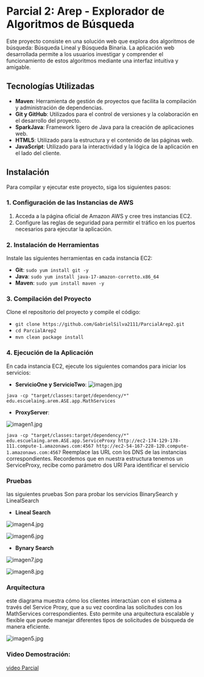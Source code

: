 # Parcial 2: Arep - Explorador de Algoritmos de Búsqueda

Este proyecto consiste en una solución web que explora dos algoritmos de búsqueda: Búsqueda Lineal y Búsqueda Binaria. La aplicación web desarrollada permite a los usuarios investigar y comprender el funcionamiento de estos algoritmos mediante una interfaz intuitiva y amigable.

## Tecnologías Utilizadas

- **Maven**: Herramienta de gestión de proyectos que facilita la compilación y administración de dependencias.
- **Git y GitHub**: Utilizados para el control de versiones y la colaboración en el desarrollo del proyecto.
- **SparkJava**: Framework ligero de Java para la creación de aplicaciones web.
- **HTML5**: Utilizado para la estructura y el contenido de las páginas web.
- **JavaScript**: Utilizado para la interactividad y la lógica de la aplicación en el lado del cliente.

## Instalación

Para compilar y ejecutar este proyecto, siga los siguientes pasos:

### 1. Configuración de las Instancias de AWS

1. Acceda a la página oficial de Amazon AWS y cree tres instancias EC2.
2. Configure las reglas de seguridad para permitir el tráfico en los puertos necesarios para ejecutar la aplicación.

### 2. Instalación de Herramientas

Instale las siguientes herramientas en cada instancia EC2:

- **Git**: `sudo yum install git -y`
- **Java**: `sudo yum install java-17-amazon-corretto.x86_64`
- **Maven**: `sudo yum install maven -y`

### 3. Compilación del Proyecto

Clone el repositorio del proyecto y compile el código:

- `git clone https://github.com/GabrielSilva2111/ParcialArep2.git`
- `cd ParcialArep2`
- `mvn clean package install`

### 4. Ejecución de la Aplicación

En cada instancia EC2, ejecute los siguientes comandos para iniciar los servicios:

- **ServicioOne y ServicioTwo**:
![imagen.jpg](imagenes/imagen2.jpg)


`java -cp "target/classes:target/dependency/*" edu.escuelaing.arem.ASE.app.MathServices`

- **ProxyServer**:

![imagen1.jpg](imagenes/imagen1.jpg)

  `java -cp "target/classes:target/dependency/*" edu.escuelaing.arem.ASE.app.ServiceProxy http://ec2-174-129-178-111.compute-1.amazonaws.com:4567 http://ec2-54-167-228-120.compute-1.amazonaws.com:4567`
  Reemplace las URL con los DNS de las instancias correspondientes.
  Recordemos que en nuestra estructura tenemos un ServiceProxy, recibe como parámetro
  dos URl Para identificar el servicio

### Pruebas
las siguientes pruebas Son para probar los servicios BinarySearch y LinealSearch
- **Lineal Search**

![imagen4.jpg](imagenes/imagen4.jpg)

![imagen6.jpg](imagenes/imagen6.jpg)
- **Bynary Search**

![imagen7.jpg](imagenes/imagen7.jpg)

![imagen8.jpg](imagenes/imagen8.jpg)

### Arquitectura
este diagrama muestra cómo los clientes interactúan con 
el sistema a través del Service Proxy, que a su vez coordina las 
solicitudes con los MathServices correspondientes. Esto permite una arquitectura escalable y flexible que puede manejar diferentes tipos de solicitudes de búsqueda de manera eficiente.

![imagen5.jpg](imagenes/imagen5.jpg)


### Video Demostración:
[video Parcial](https://www.youtube.com/watch?v=QI8R2rhdQ7o)


  









